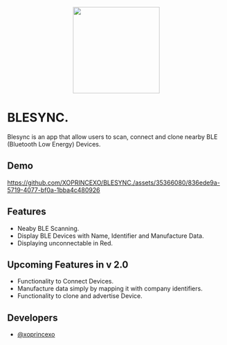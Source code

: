 <p align="center">
<img width="200" height="200" src="https://github.com/XOPRINCEXO/BLESYNC./assets/35366080/b616eda5-509f-451b-9c5f-8a1f99ae3da7">
</p>



# BLESYNC.

Blesync is an app that allow users to scan, connect and clone nearby BLE (Bluetooth Low Energy) Devices.



## Demo

https://github.com/XOPRINCEXO/BLESYNC./assets/35366080/836ede9a-5719-4077-bf0a-1bba4c480926



## Features

- Neaby BLE Scanning.
- Display BLE Devices with Name, Identifier and Manufacture Data.
- Displaying unconnectable in Red.

  
## Upcoming Features in v 2.0

- Functionality to Connect Devices.
- Manufacture data simply by mapping it with company identifiers.
- Functionality to clone and advertise Device.


## Developers

- [@xoprincexo](https://www.github.com/xoprincexo)

